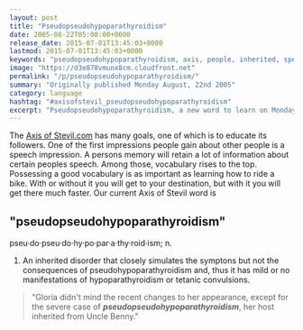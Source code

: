 ```yaml
---
layout: post
title: "Pseudopseudohypoparathyroidism"
date: 2005-08-22T05:00:00+0000
release_date: 2015-07-01T13:45:03+0000
lastmod: 2015-07-01T13:45:03+0000
keywords: "pseudopseudohypoparathyroidism, axis, people, inherited, speech"
image: "https://d3e878vmunx8cm.cloudfront.net"
permalink: "/p/pseudopseudohypoparathyroidism/"
summary: "Originally published Monday August, 22nd 2005"
category: language
hashtag: "#axisofstevil_pseudopseudohypoparathyroidism"
excerpt: "Pseudopseudohypoparathyroidism, a new word to learn on Monday August, 22nd 2005"
---
```


The [Axis of Stevil.com](/ "Axis of Stevil.com") has many goals, one of which is to educate its followers. One of the first impressions people gain about other people is a speech impression. A persons memory will retain a lot of information about certain peoples speech. Among those, vocabulary rises to the top. Possessing a good vocabulary is as important as learning how to ride a bike. With or without it you will get to your destination, but with it you will get there much faster. Our current Axis of Stevil word is

## "pseudopseudohypoparathyroidism" ##

pseu·do·pseu·do·hy·po·par·a·thy·roid·ism; n.

1. An inherited disorder that closely simulates the symptons but not the consequences of pseudohypoparathyroidism and, thus it has mild or no manifestations of hypoparathyroidism or tetanic convulsions.
 
> "Gloria didn't mind the recent changes to her appearance, except for the severe case of ***pseudopseudohypoparathyroidism***, her host inherited from Uncle Benny."
